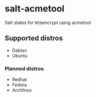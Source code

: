 # salt-acmetool
Salt states for letsencrypt using acmetool

## Supported distros
- Debian
- Ubuntu

### Planned distros
- Redhat
- Fedora
- Archlinux

